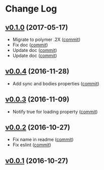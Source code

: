 # Change Log

## [v0.1.0](https://github.com/RoXuS/iron-ajax-multi/tree/0.1.0) (2017-05-17)
- Migrate to polymer .2X ([commit](https://github.com/RoXuS/iron-multi-ajax/commit/d2f5ab3))
- Fix doc ([commit](https://github.com/RoXuS/iron-multi-ajax/commit/282b8d9))
- Update doc ([commit](https://github.com/RoXuS/iron-multi-ajax/commit/1c9f437))
- Update doc ([commit](https://github.com/RoXuS/iron-multi-ajax/commit/e256a97))

## [v0.0.4](https://github.com/RoXuS/iron-ajax-multi/tree/0.0.4) (2016-11-28)
- Add sync and bodies properties ([commit](https://github.com/RoXuS/iron-multi-ajax/commit/190828b))

## [v0.0.3](https://github.com/RoXuS/iron-ajax-multi/tree/0.0.3) (2016-11-09)
- Notify true for loading property ([commit](https://github.com/RoXuS/iron-multi-ajax/commit/888ee5f))

## [v0.0.2](https://github.com/RoXuS/iron-ajax-multi/tree/0.0.2) (2016-10-27)
- Fix name in readme ([commit](https://github.com/RoXuS/iron-multi-ajax/commit/00a3435))
- Fix eslint ([commit](https://github.com/RoXuS/iron-multi-ajax/commit/3271cc2))

## [v0.0.1](https://github.com/RoXuS/iron-ajax-multi/tree/0.0.1) (2016-10-27)
